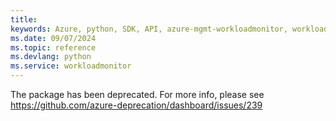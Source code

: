 ```yaml
---
title: 
keywords: Azure, python, SDK, API, azure-mgmt-workloadmonitor, workloadmonitor
ms.date: 09/07/2024
ms.topic: reference
ms.devlang: python
ms.service: workloadmonitor
---
```

The package has been deprecated. For more info, please see https://github.com/azure-deprecation/dashboard/issues/239

